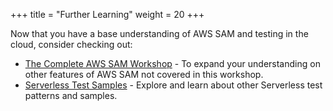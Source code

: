 +++
title = "Further Learning"
weight = 20
+++

Now that you have a base understanding of AWS SAM and testing in the cloud, consider checking out:
- [The Complete AWS SAM Workshop](https://catalog.workshops.aws/complete-aws-sam/en-US) - To expand your understanding on other features of AWS SAM not covered in this workshop.
- [Serverless Test Samples](https://github.com/aws-samples/serverless-test-samples) - Explore and learn about other Serverless test patterns and samples.
